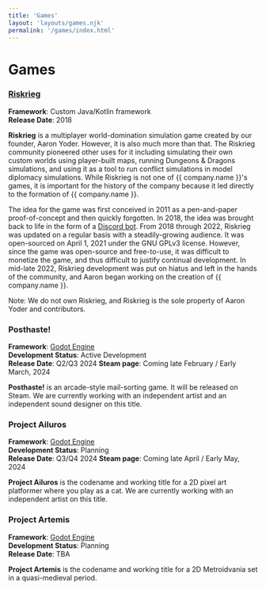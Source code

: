 ```yaml
---
title: 'Games'
layout: 'layouts/games.njk'
permalink: '/games/index.html'
---
```


# Games

### [Riskrieg](https://riskrieg.com)

**Framework**: Custom Java/Kotlin framework\
**Release Date**: 2018

**Riskrieg** is a multiplayer world-domination simulation game created by our founder, Aaron Yoder. However, it is also much more than that. The Riskrieg community pioneered other uses for it including simulating their own custom worlds using player-built maps, running Dungeons & Dragons simulations, and using it as a tool to run conflict simulations in model diplomacy simulations. While Riskrieg is not one of {{ company.name }}'s games, it is important for the history of the company because it led directly to the formation of {{ company.name }}.

The idea for the game was first conceived in 2011 as a pen-and-paper proof-of-concept and then quickly forgotten. In 2018, the idea was brought back to life in the form of a [Discord bot](https://github.com/Riskrieg/discord-bot). From 2018 through 2022, Riskrieg was updated on a regular basis with a steadily-growing audience. It was open-sourced on April 1, 2021 under the GNU GPLv3 license. However, since the game was open-source and free-to-use, it was difficult to monetize the game, and thus difficult to justify continual development. In mid-late 2022, Riskrieg development was put on hiatus and left in the hands of the community, and Aaron began working on the creation of {{ company.name }}.

Note: We do not own Riskrieg, and Riskrieg is the sole property of Aaron Yoder and contributors.


### Posthaste!

**Framework**: [Godot Engine](https://godotengine.org/)\
**Development Status**: Active Development\
**Release Date**: Q2/Q3 2024
**Steam page**: Coming late February / Early March, 2024

**Posthaste!** is an arcade-style mail-sorting game. It will be released on Steam. We are currently working with an independent artist and an independent sound designer on this title.

### Project Ailuros

**Framework**: [Godot Engine](https://godotengine.org/)\
**Development Status**: Planning\
**Release Date**: Q3/Q4 2024
**Steam page**: Coming late April / Early May, 2024

**Project Ailuros** is the codename and working title for a 2D pixel art platformer where you play as a cat. We are currently working with an independent artist on this title.

### Project Artemis

**Framework**: [Godot Engine](https://godotengine.org/)\
**Development Status**: Planning\
**Release Date**: TBA

**Project Artemis** is the codename and working title for a 2D Metroidvania set in a quasi-medieval period.